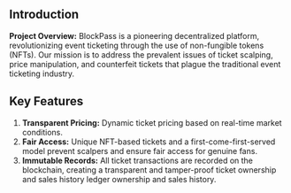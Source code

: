 ## Introduction

**Project Overview:**
BlockPass is a pioneering decentralized platform, revolutionizing event ticketing through the use of non-fungible tokens (NFTs). Our mission is to address the prevalent issues of ticket scalping, price manipulation, and counterfeit tickets that plague the traditional event ticketing industry.

## Key Features

1. **Transparent Pricing:** Dynamic ticket pricing based on real-time market conditions.
2. **Fair Access:** Unique NFT-based tickets and a first-come-first-served model prevent scalpers and ensure fair access for genuine fans.
3. **Immutable Records:** All ticket transactions are recorded on the blockchain, creating a transparent and tamper-proof ticket ownership and sales history ledger ownership and sales history.